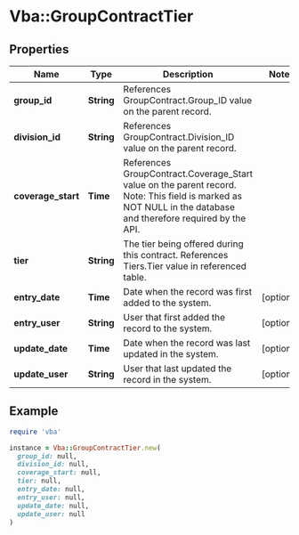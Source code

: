 # Vba::GroupContractTier

## Properties

| Name | Type | Description | Notes |
| ---- | ---- | ----------- | ----- |
| **group_id** | **String** | References GroupContract.Group_ID value on the parent record. |  |
| **division_id** | **String** | References GroupContract.Division_ID value on the parent record. |  |
| **coverage_start** | **Time** | References GroupContract.Coverage_Start value on the parent record. Note: This field is marked as NOT NULL in the database and therefore required by the API. |  |
| **tier** | **String** | The tier being offered during this contract. References Tiers.Tier value in referenced table. |  |
| **entry_date** | **Time** | Date when the record was first added to the system. | [optional] |
| **entry_user** | **String** | User that first added the record to the system. | [optional] |
| **update_date** | **Time** | Date when the record was last updated in the system. | [optional] |
| **update_user** | **String** | User that last updated the record in the system. | [optional] |

## Example

```ruby
require 'vba'

instance = Vba::GroupContractTier.new(
  group_id: null,
  division_id: null,
  coverage_start: null,
  tier: null,
  entry_date: null,
  entry_user: null,
  update_date: null,
  update_user: null
)
```

